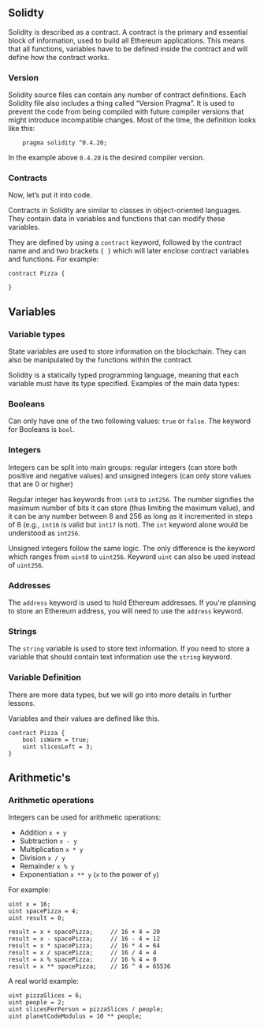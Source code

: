 ## **Solidty**

Solidity is described as a contract. A contract is the primary and essential block of information, used to build all Ethereum applications. This means that all functions, variables have to be defined inside the contract and will define how the contract works.

### **Version**

Solidity source files can contain any number of contract definitions. Each Solidity file also includes a thing called “Version Pragma”. It is used to prevent the code from being compiled with future compiler versions that might introduce incompatible changes. Most of the time, the definition looks like this:

```
	pragma solidity ^0.4.20;
```

In the example above `0.4.20` is the desired compiler version.

### **Contracts**

Now, let’s put it into code.

Contracts in Solidity are similar to classes in object-oriented languages. They contain data in variables and functions that can modify these variables.

They are defined by using a `contract` keyword, followed by the contract name and and two brackets `{ }` which will later enclose contract variables and functions. For example:

```
contract Pizza {

}
``` 

## ****Variables****

### **Variable types**

State variables are used to store information on the blockchain. They can also be manipulated by the functions within the contract.

Solidity is a statically typed programming language, meaning that each variable must have its type specified. Examples of the main data types:

### **Booleans**

Can only have one of the two following values: `true` or `false`. The keyword for Booleans is `bool`.

### **Integers**

Integers can be split into main groups: regular integers (can store both positive and negative values) and unsigned integers (can only store values that are 0 or higher)

Regular integer has keywords from `int8` to `int256`. The number signifies the maximum number of bits it can store (thus limiting the maximum value), and it can be any number between 8 and 256 as long as it incremented in steps of 8 (e.g., `int16` is valid but `int17` is not). The `int` keyword alone would be understood as `int256`.

Unsigned integers follow the same logic. The only difference is the keyword which ranges from `uint8` to `uint256`. Keyword `uint` can also be used instead of `uint256`.

### **Addresses**

The `address` keyword is used to hold Ethereum addresses. If you're planning to store an Ethereum address, you will need to use the `address` keyword.

### **Strings**

The `string` variable is used to store text information. If you need to store a variable that should contain text information use the `string` keyword.

### **Variable Definition**

There are more data types, but we will go into more details in further lessons.

Variables and their values are defined like this.

```
contract Pizza {
    bool isWarm = true;
    uint slicesLeft = 3;
}
```

## Arithmetic's

### **Arithmetic operations**

Integers can be used for arithmetic operations:

- Addition `x + y`
- Subtraction `x - y`
- Multiplication `x * y`
- Division `x / y`
- Remainder `x % y`
- Exponentiation `x ** y` (`x` to the power of `y`)

For example:

```
uint x = 16;
uint spacePizza = 4;
uint result = 0;

result = x + spacePizza;     // 16 + 4 = 20
result = x - spacePizza;     // 16 - 4 = 12
result = x * spacePizza;     // 16 * 4 = 64
result = x / spacePizza;     // 16 / 4 = 4
result = x % spacePizza;     // 16 % 4 = 0
result = x ** spacePizza;    // 16 ^ 4 = 65536

```

A real world example:

```
uint pizzaSlices = 6;
uint people = 2;
uint slicesPerPerson = pizzaSlices / people;
uint planetCodeModulus = 10 ** people;
```